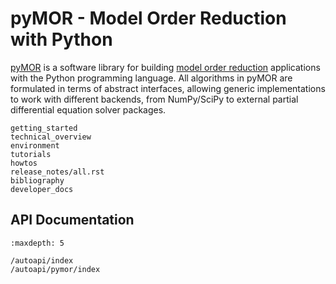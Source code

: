 # pyMOR - Model Order Reduction with Python

[pyMOR](https://pymor.org) is a software library for building
[model order reduction](https://morwiki.mpi-magdeburg.mpg.de)
applications with the Python programming language.
All algorithms in pyMOR are formulated in terms of abstract interfaces,
allowing generic implementations to work with different backends,
from NumPy/SciPy to external partial differential equation solver packages.

```{toctree}
getting_started
technical_overview
environment
tutorials
howtos
release_notes/all.rst
bibliography
developer_docs
```

## API Documentation

```{toctree}
:maxdepth: 5

/autoapi/index
/autoapi/pymor/index
```
